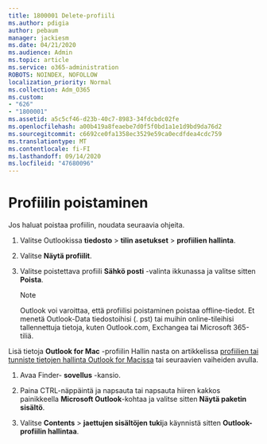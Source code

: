 ```yaml
---
title: 1800001 Delete-profiili
ms.author: pdigia
author: pebaum
manager: jackiesm
ms.date: 04/21/2020
ms.audience: Admin
ms.topic: article
ms.service: o365-administration
ROBOTS: NOINDEX, NOFOLLOW
localization_priority: Normal
ms.collection: Adm_O365
ms.custom:
- "626"
- "1800001"
ms.assetid: a5c5cf46-d23b-40c7-8983-34fdcbdc02fe
ms.openlocfilehash: a00b419a8feaebe7d0f5f0bd1a1e1d9bd9da76d2
ms.sourcegitcommit: c6692ce0fa1358ec3529e59ca0ecdfdea4cdc759
ms.translationtype: MT
ms.contentlocale: fi-FI
ms.lasthandoff: 09/14/2020
ms.locfileid: "47680096"
---
```

# <a name="delete-a-profile"></a>Profiilin poistaminen

Jos haluat poistaa profiilin, noudata seuraavia ohjeita.
  
1. Valitse Outlookissa **tiedosto** \> **tilin asetukset** \> **profiilien hallinta**.

2. Valitse **Näytä profiilit**.

3. Valitse poistettava profiili **Sähkö posti** -valinta ikkunassa ja valitse sitten **Poista**.

    > [!NOTE]
    > Outlook voi varoittaa, että profiilisi poistaminen poistaa offline-tiedot. Et menetä Outlook-Data tiedostoihisi (. pst) tai muihin online-tileihisi tallennettuja tietoja, kuten Outlook.com, Exchangea tai Microsoft 365-tiliä.
  
Lisä tietoja **Outlook for Mac** -profiilin Hallin nasta on artikkelissa [profiilien tai tunniste tietojen hallinta Outlook for Macissa](https://support.office.com/article/fed2a955-74df-4a24-bef6-78a426958c4c.aspx) tai seuraavien vaiheiden avulla.
  
1. Avaa Finder- **sovellus** -kansio.

2. Paina CTRL-näppäintä ja napsauta tai napsauta hiiren kakkos painikkeella **Microsoft Outlook**-kohtaa ja valitse sitten **Näytä paketin sisältö**.

3. Valitse **Contents** \> **jaettujen sisältöjen tuki**ja käynnistä sitten **Outlook-profiilin hallintaa**.
